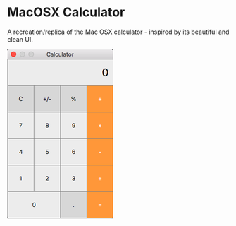 # MacOSX Calculator

A recreation/replica of the Mac OSX calculator - inspired by its beautiful and clean UI.

![alt text](res/screenshot.png "Screenshot")
